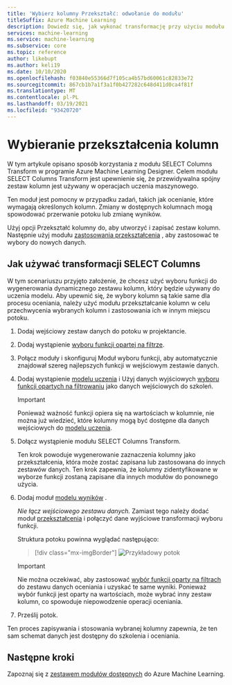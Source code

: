 ```yaml
---
title: 'Wybierz kolumny Przekształć: odwołanie do modułu'
titleSuffix: Azure Machine Learning
description: Dowiedz się, jak wykonać transformację przy użyciu modułu SELECT Columns Transform w programie Azure Machine Learning Designer.
services: machine-learning
ms.service: machine-learning
ms.subservice: core
ms.topic: reference
author: likebupt
ms.author: keli19
ms.date: 10/10/2020
ms.openlocfilehash: f03840e55366d7f105ca4b57bd60061c82833e72
ms.sourcegitcommit: 867cb1b7a1f3a1f0b427282c648d411d0ca4f81f
ms.translationtype: MT
ms.contentlocale: pl-PL
ms.lasthandoff: 03/19/2021
ms.locfileid: "93420720"
---
```

# <a name="select-columns-transform"></a>Wybieranie przekształcenia kolumn

W tym artykule opisano sposób korzystania z modułu SELECT Columns Transform w programie Azure Machine Learning Designer. Celem modułu SELECT Columns Transform jest upewnienie się, że przewidywalna spójny zestaw kolumn jest używany w operacjach uczenia maszynowego.

Ten moduł jest pomocny w przypadku zadań, takich jak ocenianie, które wymagają określonych kolumn. Zmiany w dostępnych kolumnach mogą spowodować przerwanie potoku lub zmianę wyników.

Użyj opcji Przekształć kolumny do, aby utworzyć i zapisać zestaw kolumn. Następnie użyj modułu [zastosowania przekształcenia](apply-transformation.md) , aby zastosować te wybory do nowych danych.

## <a name="how-to-use-select-columns-transform"></a>Jak używać transformacji SELECT Columns

W tym scenariuszu przyjęto założenie, że chcesz użyć wyboru funkcji do wygenerowania dynamicznego zestawu kolumn, który będzie używany do uczenia modelu. Aby upewnić się, że wybory kolumn są takie same dla procesu oceniania, należy użyć modułu przekształcanie kolumn w celu przechwycenia wybranych kolumn i zastosowania ich w innym miejscu potoku.

1. Dodaj wejściowy zestaw danych do potoku w projektancie.

2. Dodaj wystąpienie [wyboru funkcji opartej na filtrze](filter-based-feature-selection.md).

3. Połącz moduły i skonfiguruj Moduł wyboru funkcji, aby automatycznie znajdował szereg najlepszych funkcji w wejściowym zestawie danych.

4. Dodaj wystąpienie [modelu uczenia](train-model.md) i Użyj danych wyjściowych [wyboru funkcji opartych na filtrowaniu](filter-based-feature-selection.md) jako danych wejściowych do szkoleń.

    > [!IMPORTANT]
    > Ponieważ ważność funkcji opiera się na wartościach w kolumnie, nie można już wiedzieć, które kolumny mogą być dostępne dla danych wejściowych do [modelu uczenia](train-model.md).  
5. Dołącz wystąpienie modułu SELECT Columns Transform. 

    Ten krok powoduje wygenerowanie zaznaczenia kolumny jako przekształcenia, która może zostać zapisana lub zastosowana do innych zestawów danych. Ten krok zapewnia, że kolumny zidentyfikowane w wyborze funkcji zostaną zapisane dla innych modułów do ponownego użycia.

6. Dodaj moduł [modelu wyników](score-model.md) . 

   *Nie łącz wejściowego zestawu danych.* Zamiast tego należy dodać moduł [przekształcenia](apply-transformation.md) i połączyć dane wyjściowe transformacji wyboru funkcji.

   Struktura potoku powinna wyglądać następująco:

   > [!div class="mx-imgBorder"]
   > ![Przykładowy potok](media/module/filter-based-feature-selection-score.png)

   > [!IMPORTANT]
   > Nie można oczekiwać, aby zastosować [wybór funkcji oparty na filtrach](filter-based-feature-selection.md) do zestawu danych oceniania i uzyskać te same wyniki. Ponieważ wybór funkcji jest oparty na wartościach, może wybrać inny zestaw kolumn, co spowoduje niepowodzenie operacji oceniania.
    
7. Prześlij potok.

Ten proces zapisywania i stosowania wybranej kolumny zapewnia, że ten sam schemat danych jest dostępny do szkolenia i oceniania.


## <a name="next-steps"></a>Następne kroki

Zapoznaj się z [zestawem modułów dostępnych](module-reference.md) do Azure Machine Learning. 
